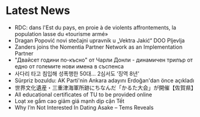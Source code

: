 # Latest News
-  RDC: dans l'Est du pays, en proie à de violents affrontements, la population lasse du «tourisme armé»
-  Dragan Popović novi stečajni upravnik u „Vektra Jakić“ DOO Pljevlja
-  Zanders joins the Nomentia Partner Network as an Implementation Partner
-  "Двайсет години по-късно" от Чарли Донли - динамичен трилър от едно от големите нови имена в съспенса
-  사다리 타고 침입해 성폭행한 50대… 2심서도 ‘징역 8년’
-  Sürpriz bozuldu: AK Parti'nin Ankara adayını Erdoğan'dan önce açıkladı
-  世界文化遺産・三重津海軍所跡にちなんだ「かるた大会」が開催【佐賀県】
-  All educational certificates of TU to be provided online
-  Loạt xe gầm cao giảm giá mạnh dịp cận Tết
-  Why I’m Not Interested In Dating Asake – Tems Reveals
